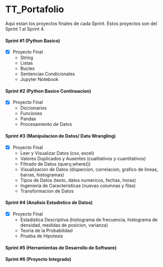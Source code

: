 # TT_Portafolio
Aqui estan los proyectos finales de cada Sprint. Estos proyectos son del Sprint 1 al Sprint 4.

#### Sprint #1 (Python Basico)
- [X] Proyecto Final
  - String
  - Listas
  - Bucles
  - Sentencias Condicionales
  - Jupyter Notebook

#### Sprint #2 (Python Basico Continuacion)
- [X] Proyecto Final
  - Diccionarios
  - Funciones
  - Pandas
  - Procesamiento de Datos

#### Sprint #3 (Manipulacion de Datos/ Data Wrangling)
- [X] Proyecto Final
  - Leer y Visualizar Datos (csv, excel)
  - Valores Duplicados y Ausentes (cualitativos y cuantitativos)
  - Filtrado de Datos (query,where())
  - Visualizacion de Datos (dispercion, correlacion, grafico de lineas, barras, histogramas)
  - Tipos de Datos (texto, datos numericos, fechas, horas)
  - Ingenieria de Caracteristicas (nuevas columnas y filas)
  - Transformacion de Datos

#### Sprint #4 (Analisis Estadistico de Datos)
- [X] Proyecto Final
  - Estadistica Descriptiva (histograma de frecuencia, histograma de densidad, medidas de posicion, varianza)
  - Teoria de la Probabilidad
  - Prueba de Hipotesis

#### Sprint #5 (Herramientas de Desarrollo de Software)

#### Sprint #6 (Proyecto Integrado)


